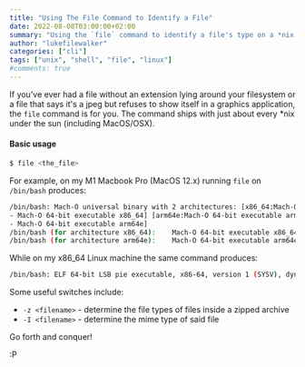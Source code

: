 ```yaml
---
title: "Using The File Command to Identify a File"
date: 2022-08-08T03:00:00+02:00
summary: "Using the `file` command to identify a file's type on a *nix system."
author: "lukefilewalker"
categories: ["cli"]
tags: ["unix", "shell", "file", "linux"]
#comments: true
---
```


If you've ever had a file without an extension lying around your filesystem or a file that says it's a jpeg but refuses to show itself in a graphics application, the `file` command is for you. The command ships with just about every \*nix under the sun (including MacOS/OSX).

#### Basic usage

```bash
$ file <the_file>
```

For example, on my M1 Macbook Pro (MacOS 12.x) running `file` on `/bin/bash` produces:

```bash
/bin/bash: Mach-O universal binary with 2 architectures: [x86_64:Mach-O 64-bit executable x86_64
- Mach-O 64-bit executable x86_64] [arm64e:Mach-O 64-bit executable arm64e
- Mach-O 64-bit executable arm64e]
/bin/bash (for architecture x86_64):	Mach-O 64-bit executable x86_64
/bin/bash (for architecture arm64e):	Mach-O 64-bit executable arm64e
```

While on my x86_64 Linux machine the same command produces:

```bash
/bin/bash: ELF 64-bit LSB pie executable, x86-64, version 1 (SYSV), dynamically linked, interpreter /lib64/ld-linux-x86-64.so.2, BuildID[sha1]=9483da49f2e17070c1df9a75d509e09211e96769, for GNU/Linux 4.4.0, not stripped
```

Some useful switches include:

- `-z <filename>` - determine the file types of files inside a zipped archive
- `-I <filename>` - determine the mime type of said file

Go forth and conquer!

:P
